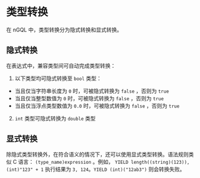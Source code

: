 # 类型转换

在 nGQL 中，类型转换分为隐式转换和显式转换。

## 隐式转换

在表达式中，兼容类型间可自动完成类型转换：

1. 以下类型均可隐式转换至 `bool` 类型：

+ 当且仅当字符串长度为 `0` 时，可被隐式转换为 `false` ，否则为 `true`
+ 当且仅当整型数值为 `0` 时，可被隐式转换为 `false` ，否则为 `true`
+ 当且仅当浮点类型数值为 `0.0` 时，可被隐式转换为 `false` ，否则为 `true`

2. `int` 类型可隐式转换为 `double` 类型

## 显式转换

除隐式类型转换外，在符合语义的情况下，还可以使用显式类型转换。语法规则类似 C 语言： `(type_name)expression` 。例如， `YIELD length((string)(123)), (int)"123" + 1` 执行结果为 `3, 124`。`YIELD (int)("12ab3")` 则会转换失败。
